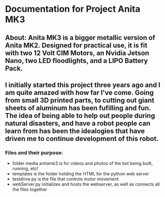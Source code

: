 # Documentation for Project Anita MK3

## About: Anita MK3 is a bigger metallic version of Anita MK2. Designed for practical use, it is fit with two 12 Volt CIM Motors, an Nvidia Jetson Nano, two LED floodlights, and a LIPO Battery Pack. 
## I initially started this project three years ago and I am quite amazed with how far I've come. Going from small 3D printed parts, to cutting out giant sheets of aluminum has been fufilling and fun. The idea of being able to help out people during natural disasters, and have a robot people can learn from has been the idealogies that have driven me to continue development of this robot.

### Files and their purpose:

- folder media anitamk3 is for videos and photos of the bot being built, running, etc!
- templates is the folder holding the HTML for the python web server
- testdrive.py is the file that controls motor movement
- webServer.py initializes and hosts the webserver, as well as connects all the files together
